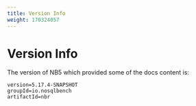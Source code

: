 ```yaml
---
title: Version Info
weight: 170324057
---
```

# Version Info

The version of NB5 which provided some of the docs content is:

```
version=5.17.4-SNAPSHOT
groupId=io.nosqlbench
artifactId=nbr
```

